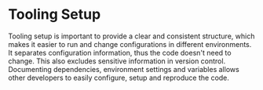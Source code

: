 # Tooling Setup
Tooling setup is important to provide a clear and consistent structure, which makes it easier to run and change configurations in different environments. It separates configuration information, thus the code doesn't need to change. This also excludes sensitive information in version control.  
Documenting dependencies, environment settings and variables allows other developers to easily configure, setup and reproduce the code.